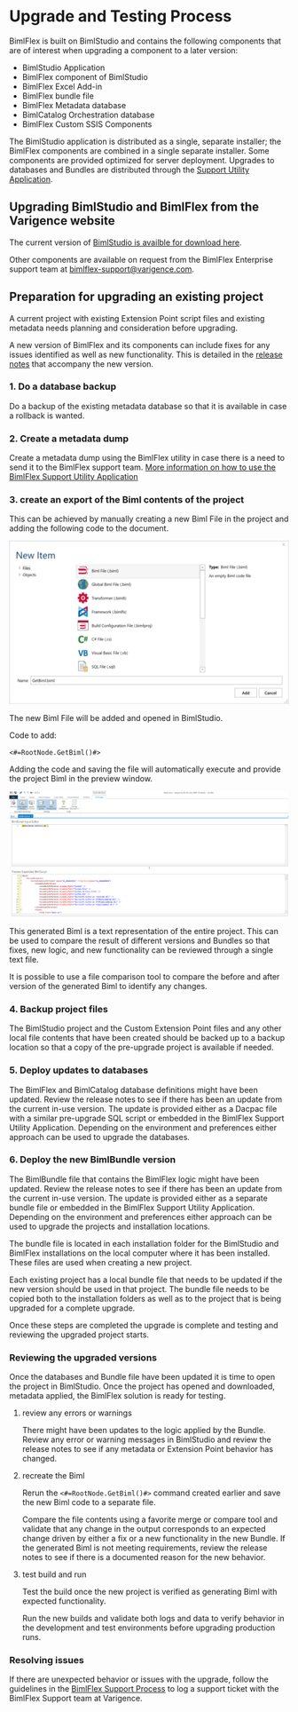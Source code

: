 # Upgrade and Testing Process

BimlFlex is built on BimlStudio and contains the following components that are of interest when upgrading a component to a later version:

* BimlStudio Application
* BimlFlex component of BimlStudio
* BimlFlex Excel Add-in
* BimlFlex bundle file
* BimlFlex Metadata database
* BimlCatalog Orchestration database
* BimlFlex Custom SSIS Components

The BimlStudio application is distributed as a single, separate installer; the BimlFlex components are combined in a single separate installer. Some components are provided optimized for server deployment. Upgrades to databases and Bundles are distributed through the [Support Utility Application](support-utility-application.md).

## Upgrading BimlStudio and BimlFlex from the Varigence website

The current version of [BimlStudio is availble for download here](https://varigence.com/downloads/bimlstudiosetup.exe).

Other components are available on request from the BimlFlex Enterprise support team at [bimlflex-support@varigence.com](mailto:bimlflex-support@varigence.com).

## Preparation for upgrading an existing project

A current project with existing Extension Point script files and existing metadata needs planning and consideration before upgrading.

A new version of BimlFlex and its components can include fixes for any issues identified as well as new functionality. This is detailed in the [release notes](release-notes.md) that accompany the new version.

### 1. Do a database backup

Do a backup of the existing metadata database so that it is available in case a rollback is wanted.

### 2. Create a metadata dump

Create a metadata dump using the BimlFlex utility in case there is a need to send it to the BimlFlex support team. [More information on how to use the BimlFlex Support Utility Application](support-utility-application.md)

### 3. create an export of the Biml contents of the project

This can be achieved by manually creating a new Biml File in the project and adding the following code to the document.

![Create New Biml File](images/bimlflex-ss-v5-create-new-biml-file.png "Create New Biml File")

The new Biml File will be added and opened in BimlStudio.

Code to add:

```biml
<#=RootNode.GetBiml()#>
```

Adding the code and saving the file will automatically execute and provide the project Biml in the preview window.

![GetBiml Expanded Result](images/bimlflex-ss-v5-get-biml-result.png "GetBiml Expanded Result")

This generated Biml is a text representation of the entire project. This can be used to compare the result of different versions and Bundles so that fixes, new logic, and new functionality can be reviewed through a single text file.

It is possible to use a file comparison tool to compare the before and after version of the generated Biml to identify any changes.

### 4. Backup project files

The BimlStudio project and the Custom Extension Point files and any other local file contents that have been created should be backed up to a backup location so that a copy of the pre-upgrade project is available if needed.

### 5. Deploy updates to databases

The BimlFlex and BimlCatalog database definitions might have been updated. Review the release notes to see if there has been an update from the current in-use version. The update is provided either as a Dacpac file with a similar pre-upgrade SQL script or embedded in the BimlFlex Support Utility Application. Depending on the environment and preferences either approach can be used to upgrade the databases.

### 6. Deploy the new BimlBundle version

The BimlBundle file that contains the BimlFlex logic might have been updated. Review the release notes to see if there has been an update from the current in-use version. The update is provided either as a separate bundle file or embedded in the BimlFlex Support Utility Application. Depending on the environment and preferences either approach can be used to upgrade the projects and installation locations.

The bundle file is located in each installation folder for the BimlStudio and BimlFlex installations on the local computer where it has been installed. These files are used when creating a new project.

Each existing project has a local bundle file that needs to be updated if the new version should be used in that project. The bundle file needs to be copied both to the installation folders as well as to the project that is being upgraded for a complete upgrade.

Once these steps are completed the upgrade is complete and testing and reviewing the upgraded project starts.

### Reviewing the upgraded versions

Once the databases and Bundle file have been updated it is time to open the project in BimlStudio. Once the project has opened and downloaded, metadata applied, the BimlFlex solution is ready for testing.

1. review any errors or warnings

    There might have been updates to the logic applied by the Bundle. Review any error or warning messages in BimlStudio and review the release notes to see if any metadata or Extension Point behavior has changed.

1. recreate the Biml

    Rerun the `<#=RootNode.GetBiml()#>` command created earlier and save the new Biml code to a separate file.

    Compare the file contents using a favorite merge or compare tool and validate that any change in the output corresponds to an expected change driven by either a fix or a new functionality in the new Bundle. If the generated Biml is not meeting requirements, review the release notes to see if there is a documented reason for the new behavior.

1. test build and run

    Test the build once the new project is verified as generating Biml with expected functionality.

    Run the new builds and validate both logs and data to verify behavior in the development and test environments before upgrading production runs.

### Resolving issues

If there are unexpected behavior or issues with the upgrade, follow the guidelines in the [BimlFlex Support Process](support-process.md) to log a support ticket with the BimlFlex Support team at Varigence.